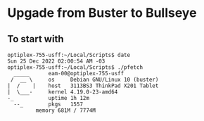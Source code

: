 # Upgade from Buster to Bullseye

## To start with

    optiplex-755-usff:~/Local/Scripts$ date
    Sun 25 Dec 2022 02:00:54 AM -03
    optiplex-755-usff:~/Local/Scripts$ ./pfetch 
      _____      eam-00@optiplex-755-usff
     /  __ \     os     Debian GNU/Linux 10 (buster)
    |  /    |    host   3113BS3 ThinkPad X201 Tablet
    |  \___-     kernel 4.19.0-23-amd64
    -_           uptime 1h 12m
      --_        pkgs   1557
             memory 681M / 7774M






